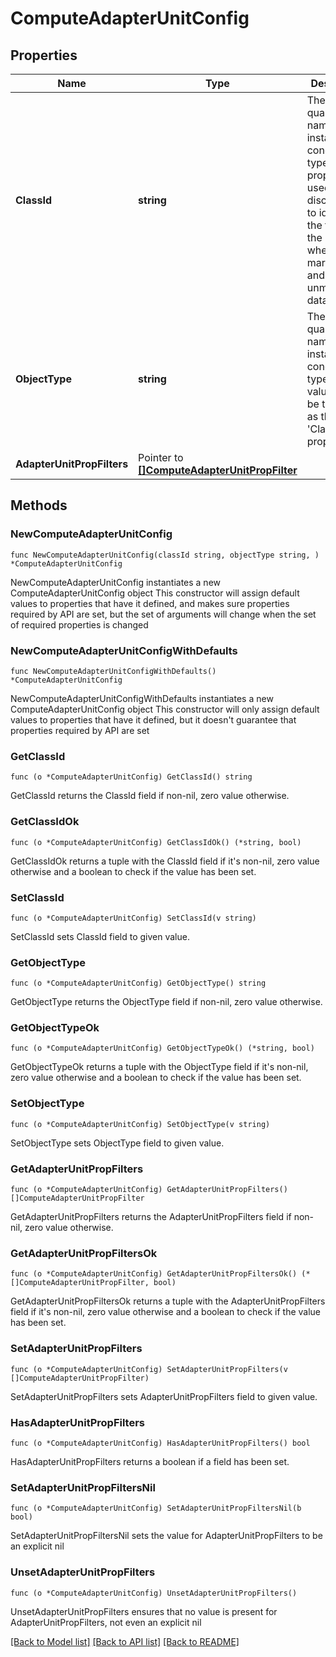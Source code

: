 # ComputeAdapterUnitConfig

## Properties

Name | Type | Description | Notes
------------ | ------------- | ------------- | -------------
**ClassId** | **string** | The fully-qualified name of the instantiated, concrete type. This property is used as a discriminator to identify the type of the payload when marshaling and unmarshaling data. | [default to "compute.AdapterUnitConfig"]
**ObjectType** | **string** | The fully-qualified name of the instantiated, concrete type. The value should be the same as the &#39;ClassId&#39; property. | [default to "compute.AdapterUnitConfig"]
**AdapterUnitPropFilters** | Pointer to [**[]ComputeAdapterUnitPropFilter**](ComputeAdapterUnitPropFilter.md) |  | [optional] 

## Methods

### NewComputeAdapterUnitConfig

`func NewComputeAdapterUnitConfig(classId string, objectType string, ) *ComputeAdapterUnitConfig`

NewComputeAdapterUnitConfig instantiates a new ComputeAdapterUnitConfig object
This constructor will assign default values to properties that have it defined,
and makes sure properties required by API are set, but the set of arguments
will change when the set of required properties is changed

### NewComputeAdapterUnitConfigWithDefaults

`func NewComputeAdapterUnitConfigWithDefaults() *ComputeAdapterUnitConfig`

NewComputeAdapterUnitConfigWithDefaults instantiates a new ComputeAdapterUnitConfig object
This constructor will only assign default values to properties that have it defined,
but it doesn't guarantee that properties required by API are set

### GetClassId

`func (o *ComputeAdapterUnitConfig) GetClassId() string`

GetClassId returns the ClassId field if non-nil, zero value otherwise.

### GetClassIdOk

`func (o *ComputeAdapterUnitConfig) GetClassIdOk() (*string, bool)`

GetClassIdOk returns a tuple with the ClassId field if it's non-nil, zero value otherwise
and a boolean to check if the value has been set.

### SetClassId

`func (o *ComputeAdapterUnitConfig) SetClassId(v string)`

SetClassId sets ClassId field to given value.


### GetObjectType

`func (o *ComputeAdapterUnitConfig) GetObjectType() string`

GetObjectType returns the ObjectType field if non-nil, zero value otherwise.

### GetObjectTypeOk

`func (o *ComputeAdapterUnitConfig) GetObjectTypeOk() (*string, bool)`

GetObjectTypeOk returns a tuple with the ObjectType field if it's non-nil, zero value otherwise
and a boolean to check if the value has been set.

### SetObjectType

`func (o *ComputeAdapterUnitConfig) SetObjectType(v string)`

SetObjectType sets ObjectType field to given value.


### GetAdapterUnitPropFilters

`func (o *ComputeAdapterUnitConfig) GetAdapterUnitPropFilters() []ComputeAdapterUnitPropFilter`

GetAdapterUnitPropFilters returns the AdapterUnitPropFilters field if non-nil, zero value otherwise.

### GetAdapterUnitPropFiltersOk

`func (o *ComputeAdapterUnitConfig) GetAdapterUnitPropFiltersOk() (*[]ComputeAdapterUnitPropFilter, bool)`

GetAdapterUnitPropFiltersOk returns a tuple with the AdapterUnitPropFilters field if it's non-nil, zero value otherwise
and a boolean to check if the value has been set.

### SetAdapterUnitPropFilters

`func (o *ComputeAdapterUnitConfig) SetAdapterUnitPropFilters(v []ComputeAdapterUnitPropFilter)`

SetAdapterUnitPropFilters sets AdapterUnitPropFilters field to given value.

### HasAdapterUnitPropFilters

`func (o *ComputeAdapterUnitConfig) HasAdapterUnitPropFilters() bool`

HasAdapterUnitPropFilters returns a boolean if a field has been set.

### SetAdapterUnitPropFiltersNil

`func (o *ComputeAdapterUnitConfig) SetAdapterUnitPropFiltersNil(b bool)`

 SetAdapterUnitPropFiltersNil sets the value for AdapterUnitPropFilters to be an explicit nil

### UnsetAdapterUnitPropFilters
`func (o *ComputeAdapterUnitConfig) UnsetAdapterUnitPropFilters()`

UnsetAdapterUnitPropFilters ensures that no value is present for AdapterUnitPropFilters, not even an explicit nil

[[Back to Model list]](../README.md#documentation-for-models) [[Back to API list]](../README.md#documentation-for-api-endpoints) [[Back to README]](../README.md)


